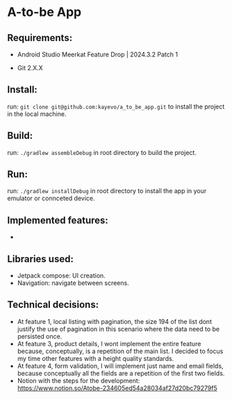 # A-to-be App

## Requirements:
- Android Studio Meerkat Feature Drop | 2024.3.2 Patch 1

- Git 2.X.X

## Install:
run: ```git clone git@github.com:kayevo/a_to_be_app.git``` to install the project in the local machine.

## Build:
run: ```./gradlew assembleDebug``` in root directory to build the project.

## Run:
run: ```./gradlew installDebug``` in root directory to install the app in your emulator or connceted device.

## Implemented features:
-

## Libraries used:
- Jetpack compose: UI creation.
- Navigation: navigate between screens.

## Technical decisions:
- At feature 1, local listing with pagination, the size 194 of the list dont justify the use of pagination in this scenario where the data need to be persisted once.
- At feature 3, product details, I wont implement the entire feature because, conceptually, is a repetition of the main list. I decided to focus my time other features with a height quality standards.
- At feature 4, form validation, I will implement just name and email fields, because conceptually all the fields are a repetition of the first two fields.
- Notion with the steps for the development: https://www.notion.so/Atobe-234605ed54a28034af27d20bc79279f5
 